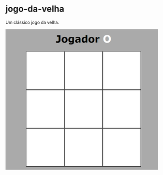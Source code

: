 # jogo-da-velha
Um clássico jogo da velha.

<img src="https://github.com/ronaldoomjr/jogo-da-velha/blob/main/foto.png" alt="github-small" style="max-width:100%;">
